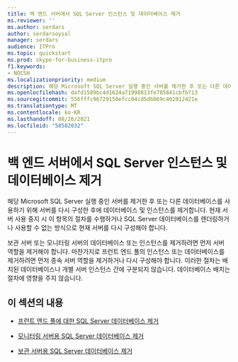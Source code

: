 ```yaml
---
title: 백 엔드 서버에서 SQL Server 인스턴스 및 데이터베이스 제거
ms.reviewer: ''
ms.author: serdars
author: serdarsoysal
manager: serdars
audience: ITPro
ms.topic: quickstart
ms.prod: skype-for-business-itpro
f1.keywords:
- NOCSH
ms.localizationpriority: medium
description: 해당 Microsoft SQL Server 실행 중인 서버를 제거한 후 또는 다른 데이터베이스를 사용하기 위해 서버를 다시 구성한 후에 데이터베이스 및 인스턴스를 제거합니다. 현재 서버 사용 중지 시 이 항목의 절차를 수행하거나 SQL Server 데이터베이스를 렌더링하거나 사용할 수 없는 방식으로 현재 서버를 다시 구성해야 합니다.
ms.openlocfilehash: dafd1589bc4d1624a71998813fe785841cbfb713
ms.sourcegitcommit: 556fffc96729150efcc04cd5d6069c402012421e
ms.translationtype: MT
ms.contentlocale: ko-KR
ms.lasthandoff: 08/26/2021
ms.locfileid: "58582032"
---
```

# <a name="remove-sql-server-instances-and-databases-on-the-back-end-server"></a>백 엔드 서버에서 SQL Server 인스턴스 및 데이터베이스 제거

해당 Microsoft SQL Server 실행 중인 서버를 제거한 후 또는 다른 데이터베이스를 사용하기 위해 서버를 다시 구성한 후에 데이터베이스 및 인스턴스를 제거합니다. 현재 서버 사용 중지 시 이 항목의 절차를 수행하거나 SQL Server 데이터베이스를 렌더링하거나 사용할 수 없는 방식으로 현재 서버를 다시 구성해야 합니다.
  
보관 서버 또는 모니터링 서버의 데이터베이스 또는 인스턴스를 제거하려면 먼저 서버 역할을 제거해야 합니다. 마찬가지로 프런트 엔드 풀의 인스턴스 또는 데이터베이스를 제거하려면 먼저 종속 서버 역할을 제거하거나 다시 구성해야 합니다. 이러한 절차는 배치된 데이터베이스나 개별 서버 인스턴스 간에 구분되지 않습니다. 데이터베이스 배치는 절차에 영향을 주지 않습니다.
  
## <a name="in-this-section"></a>이 섹션의 내용

- [프런트 엔드 풀에 대한 SQL Server 데이터베이스 제거](remove-the-sql-server-database-for-a-front-end-pool.md)
    
- [모니터링 서버용 SQL Server 데이터베이스 제거](remove-the-sql-server-database-for-a-monitoring-server.md)
    
- [보관 서버용 SQL Server 데이터베이스 제거](remove-the-sql-server-database-for-an-archiving-server.md)
    

